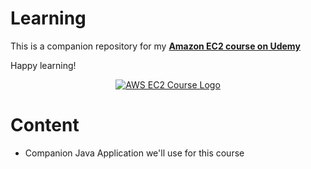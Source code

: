 
# Learning

This is a companion repository for my [**Amazon EC2 course on Udemy**](https://www.udemy.com/aws-ec2/?couponCode=GITHUB)

Happy learning!

<p align="center">
    <a href="https://www.udemy.com/aws-ec2/?couponCode=GITHUB">
        <img src="https://udemy-images.udemy.com/course/480x270/1527740_a494.jpg" alt="AWS EC2 Course Logo"/>
    </a>
</p>

# Content

 - Companion Java Application we'll use for this course